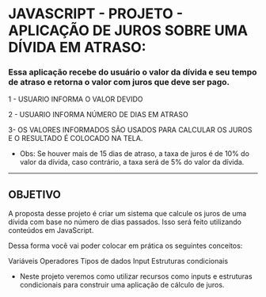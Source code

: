 # JAVASCRIPT - PROJETO - APLICAÇÃO DE JUROS SOBRE UMA DÍVIDA EM ATRASO:

### Essa aplicação recebe do usuário o valor da dívida e seu tempo de atraso e retorna o valor com juros que deve ser pago.

1 - USUARIO INFORMA O VALOR DEVIDO

2 - USUARIO INFORMA NÚMERO DE DIAS EM ATRASO

3- OS VALORES INFORMADOS SÃO USADOS PARA CALCULAR OS JUROS E O RESULTADO É COLOCADO NA TELA.

* Obs: Se houver mais de 15 dias de atraso, a taxa de juros é de 10% do valor da dívida, caso contrário, a taxa será de 5% do valor da dívida.

********************************************************************

## OBJETIVO
A proposta desse projeto é criar um sistema que calcule os juros de uma dívida com base no número de dias passados. Isso será feito utilizando conteúdos em JavaScript.

Dessa forma você vai poder colocar em prática os seguintes conceitos:

Variáveis
Operadores
Tipos de dados
Input
Estruturas condicionais

* Neste projeto veremos como utilizar recursos como inputs e estruturas condicionais para construir uma aplicação de cálculo de juros.